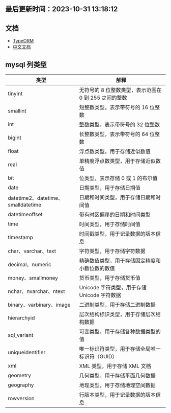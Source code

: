 <!--
 * @Description: typeorm
 * @Author: panrui
 * @Date: 2023-09-05 14:04:12
 * @LastEditTime: 2023-10-31 13:18:12
 * @LastEditors: panrui
 * 不忘初心,不负梦想
-->

## 最后更新时间：2023-10-31 13:18:12

## 文档

- [TypeORM](https://typeorm.biunav.com/zh/embedded-entities.html)
- [中文文档](https://typeorm.bootcss.com/)

## mysql 列类型

| 类型                               | 解释                                                  |
| ---------------------------------- | ----------------------------------------------------- |
| tinyint                            | 无符号的 8 位整数类型，表示范围在 0 到 255 之间的整数 |
| smallint                           | 短整数类型，表示带符号的 16 位整数                    |
| int                                | 整数类型，表示带符号的 32 位整数                      |
| bigint                             | 长整数类型，表示带符号的 64 位整数                    |
| float                              | 浮点数类型，用于存储近似数值                          |
| real                               | 单精度浮点数类型，用于存储近似数值                    |
| bit                                | 位类型，表示存储 0 或 1 的布尔值                      |
| date                               | 日期类型，用于存储日期值                              |
| datetime2、datetime、smalldatetime | 日期和时间类型，用于存储日期和时间值                  |
| datetimeoffset                     | 带有时区偏移的日期和时间类型                          |
| time                               | 时间类型，用于存储时间值                              |
| timestamp                          | 时间戳类型，用于记录数据的版本信息                    |
| char、varchar、text                | 字符类型，用于存储字符数据                            |
| decimal、numeric                   | 精确数值类型，用于存储固定精度和小数位数的数值        |
| money、smallmoney                  | 货币类型，用于存储货币值                              |
| nchar、nvarchar、ntext             | Unicode 字符类型，用于存储 Unicode 字符数据           |
| binary、varbinary、image           | 二进制类型，用于存储二进制数据                        |
| hierarchyid                        | 层次结构标识类型，用于存储层次结构数据                |
| sql_variant                        | 可变类型，用于存储各种数据类型的值                    |
| uniqueidentifier                   | 唯一标识符类型，用于存储全局唯一标识符（GUID）        |
| xml                                | XML 类型，用于存储 XML 文档                           |
| geometry                           | 几何类型，用于存储平面几何数据                        |
| geography                          | 地理类型，用于存储地理空间数据                        |
| rowversion                         | 行版本类型，用于记录数据的版本信息                    |
